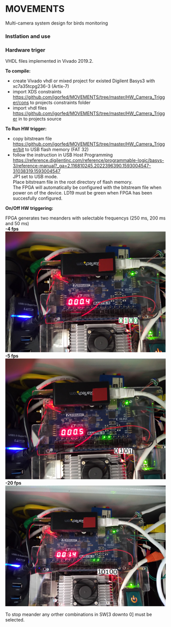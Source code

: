 # MOVEMENTS
Multi-camera system design for birds monitoring

### Instlation and use
### Hardware triger

VHDL files implemented in Vivado 2019.2.<br />

**To compile:**
- create Vivado vhdl or mixed project for existed Digilent Basys3 with xc7a35tcpg236-3 (Artix-7)
- import XDS constraints https://github.com/igorfed/MOVEMENTS/tree/master/HW_Camera_Trigger/cons to projects constraints folder
- import vhdl files https://github.com/igorfed/MOVEMENTS/tree/master/HW_Camera_Trigger in to projects source <br />

**To Run HW trigger:**
- copy bitstream file https://github.com/igorfed/MOVEMENTS/tree/master/HW_Camera_Trigger/bit to USB flash memory (FAT 32)
- follow the instruction in USB Host Programming https://reference.digilentinc.com/reference/programmable-logic/basys-3/reference-manual?_ga=2.116810245.2022396390.1593004547-31038319.1593004547 <br /> 
JP1 set to USB mode. <br /> 
Place bitstream file in the root directory of flash memory.<br />
The FPGA will automatically be configured with the bitstream file when power on of the device. LD19 must be green when FPGA has been succesfully configured.

**On/Off HW triggering:**

FPGA generates two meanders with selectable frequencys (250 ms, 200 ms and 50 ms)  <br />
**-4 fps** 
<img src = "Images/HWTrigger/4fps.png" width = 600><br />
**-5 fps** 
<img src = "Images/HWTrigger/5fps.png" width = 600><br />
**-20 fps** 
<img src = "Images/HWTrigger/20fps.png" width = 600><br />

To stop meander any orther combinations in SW[3 downto 0] must be selected.


